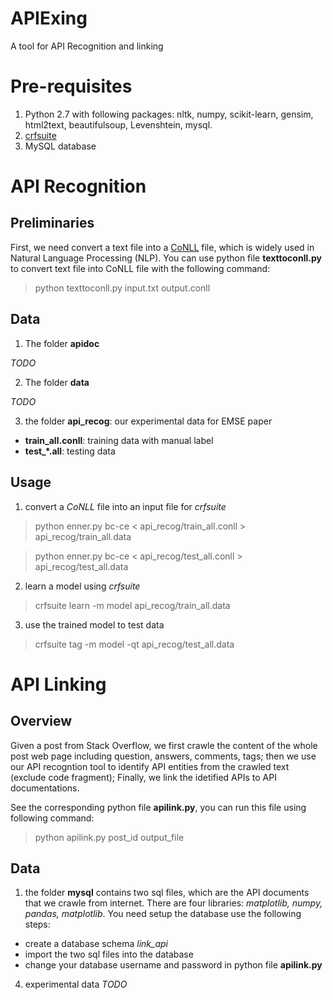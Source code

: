 # APIExing
A tool for API Recognition and linking

# Pre-requisites

1. Python 2.7 with following packages: nltk, numpy, scikit-learn, gensim, html2text, beautifulsoup, Levenshtein, mysql.
2. <a href="http://www.chokkan.org/software/crfsuite/">crfsuite</a>
3. MySQL database

# API Recognition
## Preliminaries
First, we need convert a text file into a <a href="http://www.signll.org/conll/">CoNLL</a> file, which is widely used in Natural Language Processing (NLP). You can use python file **texttoconll.py** to convert text file into CoNLL file with the following command:
 > python texttoconll.py input.txt output.conll
 
## Data
1. The folder **apidoc**

*TODO*

2. The folder **data**

*TODO*

3. the folder **api_recog**: our experimental data for EMSE paper
  * **train_all.conll**: training data with manual label
  * **test_\*.all**: testing data

## Usage
1. convert a *CoNLL* file into an input file for *crfsuite*

> python enner.py bc-ce < api_recog/train_all.conll > api_recog/train_all.data

> python enner.py bc-ce < api_recog/test_all.conll > api_recog/test_all.data

2. learn a model using *crfsuite* 
> crfsuite learn -m model api_recog/train_all.data

3. use the trained model to test data
> crfsuite tag -m model -qt api_recog/test_all.data

# API Linking

## Overview
Given a post from Stack Overflow, we first crawle the content of the whole post web page including question, answers, comments, tags; then we use our API recogntion tool to identify API entities from the crawled text (exclude code fragment);
Finally, we link the idetified APIs to API documentations. 

See the corresponding python file **apilink.py**, you can run this file using following command:
> python apilink.py post_id output_file

## Data
1. the folder **mysql** contains two sql files, which are the API documents that we crawle from internet. There are four libraries: *matplotlib, numpy, pandas, matplotlib*. You need setup the database use the following steps:

* create a database schema *link_api*
* import the two sql files into the database
* change your database username and password in python file **apilink.py**

4. experimental data 
*TODO*



